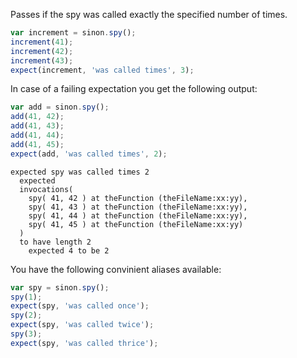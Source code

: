 Passes if the spy was called exactly the specified number of times.

```js
var increment = sinon.spy();
increment(41);
increment(42);
increment(43);
expect(increment, 'was called times', 3);
```

In case of a failing expectation you get the following output:

```js
var add = sinon.spy();
add(41, 42);
add(41, 43);
add(41, 44);
add(41, 45);
expect(add, 'was called times', 2);
```

```output
expected spy was called times 2
  expected
  invocations(
    spy( 41, 42 ) at theFunction (theFileName:xx:yy),
    spy( 41, 43 ) at theFunction (theFileName:xx:yy),
    spy( 41, 44 ) at theFunction (theFileName:xx:yy),
    spy( 41, 45 ) at theFunction (theFileName:xx:yy)
  )
  to have length 2
    expected 4 to be 2
```

You have the following convinient aliases available:


```js
var spy = sinon.spy();
spy(1);
expect(spy, 'was called once');
spy(2);
expect(spy, 'was called twice');
spy(3);
expect(spy, 'was called thrice');
```
